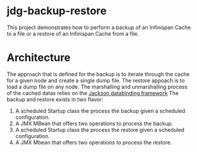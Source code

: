# jdg-backup-restore
This project demonstrates how to perform a backup of an Infinispan Cache to a file or a restore of an Infinispan Cache from a file.
# Architecture
The approach that is defined for the backup is to iterate through the cache for a given node and create a single dump file.
The restore appoach is to load a dump file on any node.
The marshalling and unmarshalling process of the cached datas relies on the [Jackson databinding framework](https://github.com/FasterXML/jackson-docs) 
The backup and restore exists in two flavor:
1) A scheduled Startup class the process the backup given a scheduled configuration.
2) A JMX MBean that offers two operations to process the backup.
3) A scheduled Startup class the process the restore given a scheduled configuration.
4) A JMX Mbean that offers two operations to process the restore.


